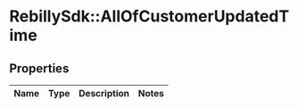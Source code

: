 # RebillySdk::AllOfCustomerUpdatedTime

## Properties
Name | Type | Description | Notes
------------ | ------------- | ------------- | -------------

